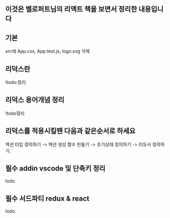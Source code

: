 ## 이것은 벨로퍼트님의 리액트 책을 보면서 정리한 내용입니다

기본
----------
src에 App.css, App.test.js, logo.svg 삭제

리덕스란
-----
!todo:정리

리덕스 용어개념 정리
------
!todo정리

리덕스를 적용시킬땐 다음과 같은순서로 하세요
------
액션 타입 정의하기 -> 액션 생성 함수 만들기 -> 초기상태 정의하기 -> 리듀서 정의하기.


필수 addin vscode 및 단축키 정리
------
todo

필수 서드파티 redux & react
------
todo